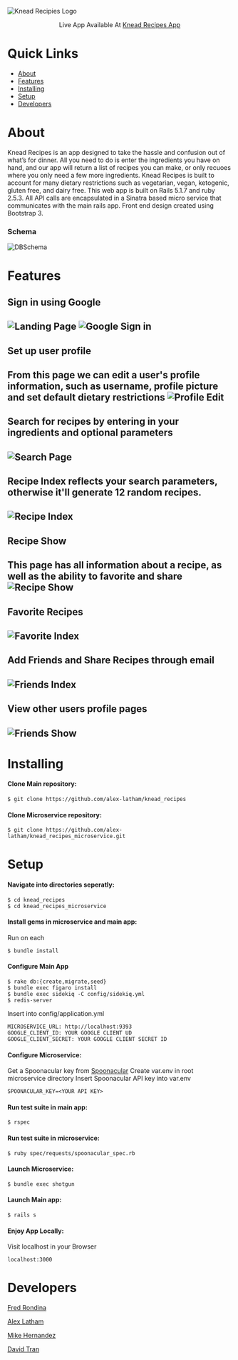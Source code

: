 
![Knead Recipies Logo](https://i.imgur.com/QFrJuy4.png)

 
<p align="center">
 Live App Available At
  <a href="https://knead-recipes.herokuapp.com">Knead Recipes App</a>
 </p>
 
# Quick Links

- [About](#about)
- [Features](#features)
- [Installing](#Installing)
- [Setup](#Setup)
- [Developers](#developers)


# About
Knead Recipes is an app designed to take the hassle and confusion out of what’s for dinner. All you need to do is enter the ingredients you have on hand, and our app will return a list of recipes you can make, or only recuoes where you only need a few more ingredients. Knead Recipes is built to account for many dietary restrictions such as vegetarian, vegan, ketogenic, gluten free, and dairy free. This web app is built on Rails 5.1.7 and ruby 2.5.3. All API calls are encapsulated in a Sinatra based micro service that communicates with the main rails app. Front end design created using Bootstrap 3.

### Schema
![DBSchema](https://i.imgur.com/NGjyawb.png)

# Features

## Sign in using Google
![Landing Page](https://i.imgur.com/igWKviA.jpg)
![Google Sign in](https://i.imgur.com/U6g4wqf.png)
---
## Set up user profile
From this page we can edit a user's profile information, such as username, profile picture and set default dietary restrictions
![Profile Edit](https://i.imgur.com/ctzssyV.jpg)
---
## Search for recipes by entering in your ingredients and optional parameters
![Search Page](https://i.imgur.com/Ts7scHx.jpg)
---
## Recipe Index reflects your search parameters, otherwise it'll generate 12 random recipes.
![Recipe Index](https://i.imgur.com/3DA6mdA.jpg)
---
## Recipe Show
This page has all information about a recipe, as well as the ability to favorite and share
![Recipe Show](https://i.imgur.com/oxX1Net.jpg)
---
## Favorite Recipes
![Favorite Index](https://i.imgur.com/mgOaasD.jpg)
---
## Add Friends and Share Recipes through email 
![Friends Index](https://i.imgur.com/Ar55ccd.jpg)
---
## View other users profile pages
![Friends Show](https://i.imgur.com/m7NjPGO.jpg)
--

# Installing
#### Clone Main repository:
```shell
$ git clone https://github.com/alex-latham/knead_recipes
```
#### Clone Microservice repository:
```shell
$ git clone https://github.com/alex-latham/knead_recipes_microservice.git
```
# Setup
#### Navigate into directories seperatly:
```shell
$ cd knead_recipes
$ cd knead_recipes_microservice
```
#### Install gems in microservice and main app:
Run on each
```shell
$ bundle install
```
#### Configure Main App
```shell
$ rake db:{create,migrate,seed}
$ bundle exec figaro install
$ bundle exec sidekiq -C config/sidekiq.yml
$ redis-server
```

Insert into config/application.yml
```shell
MICROSERVICE_URL: http://localhost:9393
GOOGLE_CLIENT_ID: YOUR GOOGLE CLIENT UD
GOOGLE_CLIENT_SECRET: YOUR GOOGLE CLIENT SECRET ID
```
#### Configure Microservice:
Get a Spoonacular key from <a href="https://spoonacular.com/food-api">Spoonacular</a>
Create var.env in root microservice directory
Insert Spoonacular API key into var.env
```shell
SPOONACULAR_KEY=<YOUR API KEY>
```
#### Run test suite in main app:
```shell
$ rspec
```
#### Run test suite in microservice:
```shell
$ ruby spec/requests/spoonacular_spec.rb
```
#### Launch Microservice:
```shell
$ bundle exec shotgun
```
#### Launch Main app:
```shell
$ rails s
```
#### Enjoy App Locally:
Visit localhost in your Browser
```shell
localhost:3000
```

# Developers
<p>
  <a href="https://github.com/fredrondina96">Fred Rondina</a>
 </p>
 <p>
  <a href="https://github.com/alex-latham">Alex Latham</a>
 </p>
 <p>
  <a href="https://github.com/mikez321">Mike Hernandez</a>
 </p>
 <p>
  <a href="https://github.com/DavidTTran">David Tran</a>
 </p>

